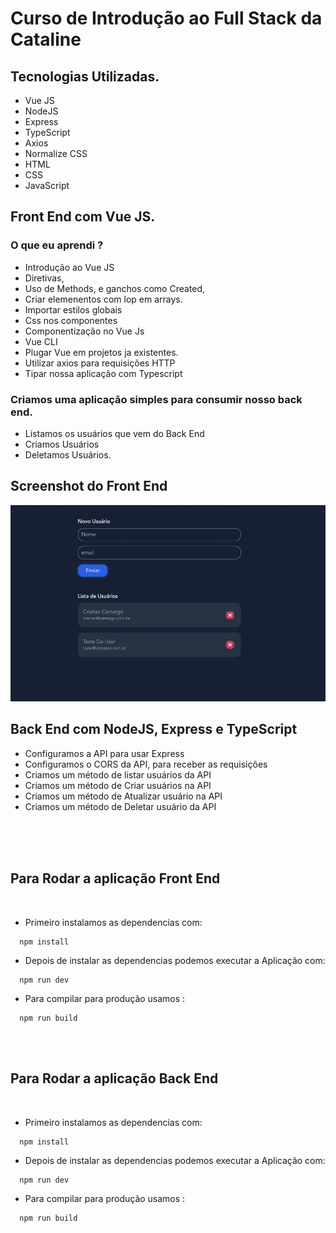 # Curso de Introdução ao Full Stack da Cataline

## Tecnologias Utilizadas.
- Vue JS
- NodeJS
- Express
- TypeScript
- Axios
- Normalize CSS
- HTML
- CSS
- JavaScript


## Front End com Vue JS.

### O que eu aprendi ?

- Introdução ao Vue JS
- Diretivas,
- Uso de Methods, e ganchos como Created,
- Criar elemenentos com lop em arrays.
- Importar estilos globais
- Css nos componentes
- Componentização no Vue Js
- Vue CLI
- Plugar Vue em projetos ja existentes.
- Utilizar axios para requisições HTTP
- Tipar nossa aplicação com Typescript



### Criamos uma aplicação simples para consumir nosso back end.

- Listamos os usuários que vem do Back End
- Criamos Usuários
- Deletamos Usuários.

## Screenshot do Front End
![alt text](./screenshots//frontend.png)


## Back End com NodeJS, Express e TypeScript

- Configuramos a API para usar Express
- Configuramos o CORS da API, para receber as requisições
- Criamos um método de listar usuários da API
- Criamos um método de Criar usuários na API
- Criamos um método de Atualizar usuário na API
- Criamos um método de Deletar usuário da API

<br><br><br>

## Para Rodar a aplicação Front End
<br>

- Primeiro instalamos as dependencias com: 
```
  npm install

```

- Depois de instalar as dependencias podemos executar a Aplicação com:
```
  npm run dev

```

- Para compilar para produção usamos :
```
  npm run build

```

<br><br>

## Para Rodar a aplicação Back End
<br>

- Primeiro instalamos as dependencias com: 
```
  npm install

```

- Depois de instalar as dependencias podemos executar a Aplicação com:
```
  npm run dev

```

- Para compilar para produção usamos :
```
  npm run build

```